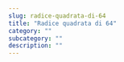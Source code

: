 ```yaml
---
slug: radice-quadrata-di-64
title: "Radice quadrata di 64"
category: ""
subcategory: ""
description: ""
---
```


